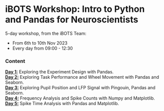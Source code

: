 # iBOTS Workshop: Intro to Python and Pandas for Neuroscientists

5-day workshop, from the iBOTS Team:
- From 6th to 10th Nov 2023
- Every day from 09:00 - 12:30

### Content

[**Day 1:**](day1) Exploring the Experiment Design with Pandas. <br>
[**Day 2:**](day2) Exploring Task Performance and Wheel Movement with Pandas and Seaborn. <br>
[**Day 3:**](day3) Exploring Pupil Position and LFP Signal with Pingouin, Pandas and Seaborn. <br>
[**Day 4:**](day4) Frequency Analysis and Spike Counts with Numpy and Matplotlib. <br>
[**Day 5:**](day5) Spike Time Analysis with Pandas and Matplotlib.
